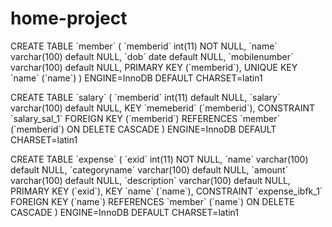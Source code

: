 # home-project

<p>
CREATE TABLE `member` (
  `memberid` int(11) NOT NULL,
  `name` varchar(100) default NULL,
  `dob` date default NULL,
  `mobilenumber` varchar(100) default NULL,
  PRIMARY KEY  (`memberid`),
  UNIQUE KEY `name` (`name`)
) ENGINE=InnoDB DEFAULT CHARSET=latin1
</p>
<p>
CREATE TABLE `salary` (
  `memberid` int(11) default NULL,
  `salary` varchar(100) default NULL,
  KEY `memeberid` (`memberid`),
  CONSTRAINT `salary_sal_1` FOREIGN KEY (`memberid`) REFERENCES `member` (`memberid`) ON DELETE CASCADE
) ENGINE=InnoDB DEFAULT CHARSET=latin1
</p>
<p>
 CREATE TABLE `expense` (
  `exid` int(11) NOT NULL,
  `name` varchar(100) default NULL,
  `categoryname` varchar(100) default NULL,
  `amount` varchar(100) default NULL,
  `description` varchar(100) default NULL,
  PRIMARY KEY  (`exid`),
  KEY `name` (`name`),
  CONSTRAINT `expense_ibfk_1` FOREIGN KEY (`name`) REFERENCES `member` (`name`) ON DELETE CASCADE
) ENGINE=InnoDB DEFAULT CHARSET=latin1
</p>
